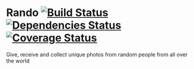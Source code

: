 Rando [![Build Status](https://travis-ci.org/RandoApp/Rando.png?branch=master)](https://travis-ci.org/RandoApp/Rando) [![Dependencies Status](https://david-dm.org/RandoApp/Rando.png)](https://david-dm.org/RandoApp/Rando) [![Coverage Status](https://coveralls.io/repos/RandoApp/Rando/badge.png?branch=master)](https://coveralls.io/r/RandoApp/Rando?branch=master)
======

Give, receive and collect unique photos from random people from all over the world
